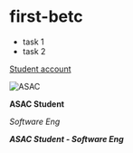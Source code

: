 # first-betc
- task 1 
- task 2 

[Student account](https://online.ltuc.com/d2l/home)





![ASAC](https://tse3.mm.bing.net/th?id=OIP.ahlpB2ss-1F8sON6yet8EgHaBl&pid=Api&P=0)




**ASAC Student**


*Software Eng* 


***ASAC Student - Software Eng***
